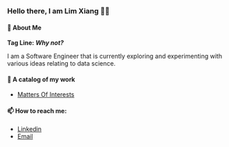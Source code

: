 ### Hello there, I am Lim Xiang 🧑‍🎓

#### 🤔 About Me

**Tag Line: *Why not?***

I am a Software Engineer that is currently exploring and experimenting with various ideas relating to data science.

#### 🔭 A catalog of my work

- [Matters Of Interests](MattersOfInterests.md)

#### 📫 How to reach me:

- [Linkedin](https://www.linkedin.com/in/xiang-lim/)
- [Email](mailto:s10205010@connect.np.edu.sg)

